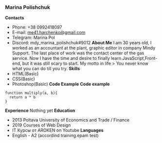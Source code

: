 ### Marina Polishchuk
**Contacts**
* Phone: +38 0992418097
* E-mail: me41.harchenko@gmail.com
* Telegram: Marina Pol
* Discord: mdy_marina_polishchuk#9012
**About Me**
I am 30 years old,  I worked as an accountant at the plant, graphic editor in company Mindy Support. The last place of work was the contact center of the gas service. Now I have the time and desire to finally learn JavaScript,Front-end, but it was still scary to start. My motto in life  > You never know what you can do till you try.
**Skills**
* HTML(Basic)
* CSS(Basic)
* Photoshop(Basic)
**Code Example**
**Code example**
```
function multiply(a, b){
  return a * b
}
```
**Experience**
Nothing yet
**Education**
* 2013 Poltava University of Economics and Trade / Finance
* 2019 Courses of Web Design
* IT Курсы от AROKEN on Youtube
**Languages**
* English - A2 (accordind training.epam test) 
